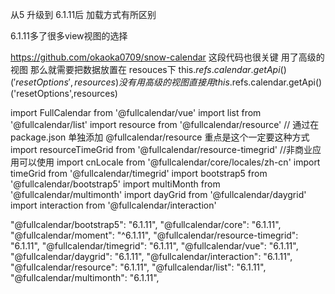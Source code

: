 从5 升级到 6.1.11后 加载方式有所区别

6.1.11多了很多view视图的选择

https://github.com/okaoka0709/snow-calendar
这段代码也很关键
用了高级的视图 那么就需要把数据放置在  resouces下
  this.$refs.calendar.getApi()('resetOptions', { resources })
  没有用高级的视图 直接用  
  this.$refs.calendar.getApi()('resetOptions',resources)

import FullCalendar from '@fullcalendar/vue'
import list from '@fullcalendar/list'
import resource from '@fullcalendar/resource' // 通过在package.json 单独添加 @fullcalendar/resource 重点是这个一定要这种方式
import resourceTimeGrid from '@fullcalendar/resource-timegrid' //非商业应用可以使用
import cnLocale from '@fullcalendar/core/locales/zh-cn'
import timeGrid from '@fullcalendar/timegrid'
import bootstrap5 from '@fullcalendar/bootstrap5'
import multiMonth from '@fullcalendar/multimonth'
import dayGrid from '@fullcalendar/daygrid'
import interaction from '@fullcalendar/interaction'


   "@fullcalendar/bootstrap5": "6.1.11",
    "@fullcalendar/core": "6.1.11",
    "@fullcalendar/moment": "^6.1.11",
    "@fullcalendar/resource-timegrid": "6.1.11",
    "@fullcalendar/timegrid": "6.1.11",
    "@fullcalendar/vue": "6.1.11",
    "@fullcalendar/daygrid": "6.1.11",
    "@fullcalendar/interaction": "6.1.11",
    "@fullcalendar/resource": "6.1.11",
    "@fullcalendar/list": "6.1.11",
    "@fullcalendar/multimonth": "6.1.11",
